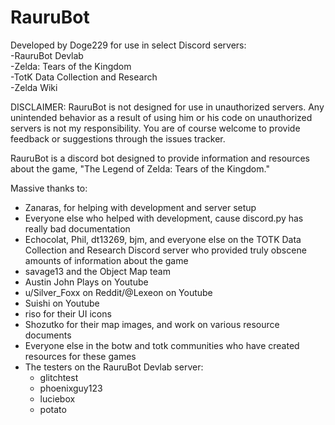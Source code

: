 # RauruBot

Developed by Doge229 for use in select Discord servers:<br>
-RauruBot Devlab<br>
-Zelda: Tears of the Kingdom<br>
-TotK Data Collection and Research<br>
-Zelda Wiki

DISCLAIMER: RauruBot is not designed for use in unauthorized servers. Any unintended behavior as a result of using him or his code on unauthorized servers is not my responsibility. 
You are of course welcome to provide feedback or suggestions through the issues tracker.


RauruBot is a discord bot designed to provide information and resources about the game, "The Legend of Zelda: Tears of the Kingdom."


Massive thanks to:<br>
- Zanaras, for helping with development and server setup<br>
- Everyone else who helped with development, cause discord.py has really bad documentation<br>
- Echocolat, Phil, dt13269, bjm, and everyone else on the TOTK Data Collection and Research Discord server who provided truly obscene amounts of information about the game<br>
- savage13 and the Object Map team<br>
- Austin John Plays on Youtube<br>
- u/Silver_Foxx on Reddit/@Lexeon on Youtube<br>
- Suishi on Youtube<br>
- riso for their UI icons<br>
- Shozutko for their map images, and work on various resource documents<br>
- Everyone else in the botw and totk communities who have created resources for these games<br>
- The testers on the RauruBot Devlab server:<br>
    - glitchtest<br>
    - phoenixguy123<br>
    - luciebox<br>
    - potato<br>
